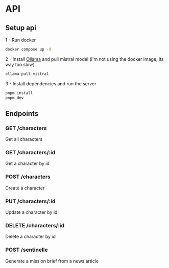 # API

## Setup api
1 - Run docker
```bash
docker compose up -d
```

2 - Install [Ollama](https://github.com/ollama/ollama) and pull mistral model (i'm not using the docker image, its way too slow)
```bash
ollama pull mistral
```

3 - Install dependencies and run the server
```bash
pnpm install
pnpm dev
```

## Endpoints

### GET /characters
Get all characters

### GET /characters/:id
Get a character by id

### POST /characters
Create a character

### PUT /characters/:id
Update a character by id

### DELETE /characters/:id
Delete a character by id

### POST /sentinelle
Generate a mission brief from a news article
